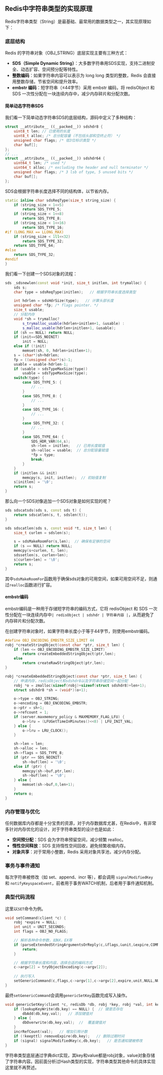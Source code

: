 ## Redis中字符串类型的实现原理

Redis字符串类型（String）是最基础、最常用的数据类型之一，其实现原理如下：

### 底层结构

Redis 的字符串对象（OBJ_STRING）底层实现主要有三种方式：

- **SDS（Simple Dynamic String）**：大多数字符串用SDS实现，支持二进制安全、动态扩容、空间预分配等特性。
- **整数编码**：如果字符串内容可以表示为 long long 类型的整数，Redis 会直接用整数存储，节省空间和提升效率。
- **embstr 编码**：短字符串（≤44字节）采用 embstr 编码，将 redisObject 和 SDS 一次性分配在一块连续内存中，减少内存碎片和分配次数。

#### 简单动态字符串SDS
我们看一下简单动态字符串SDS的底层结构，源码中定义了多种结构：
```c++
struct __attribute__ ((__packed__)) sdshdr8 {
    uint8_t len; // 已使用的长度
    uint8_t alloc; /* 总分配容量（不包括头部和空终止符） */
    unsigned char flags; /* 低3位标识类型 */
    char buf[];
};
// ...
struct __attribute__ ((__packed__)) sdshdr64 {
    uint64_t len; /* used */
    uint64_t alloc; /* excluding the header and null terminator */
    unsigned char flags; /* 3 lsb of type, 5 unused bits */
    char buf[];
};
```
SDS会根据字符串长度选择不同的结构体，以节省内存。
```c++
static inline char sdsReqType(size_t string_size) {
    if (string_size < 1<<5)
        return SDS_TYPE_5;
    if (string_size < 1<<8)
        return SDS_TYPE_8;
    if (string_size < 1<<16)
        return SDS_TYPE_16;
#if (LONG_MAX == LLONG_MAX)
    if (string_size < 1ll<<32)
        return SDS_TYPE_32;
    return SDS_TYPE_64;
#else
    return SDS_TYPE_32;
#endif
}
```
我们看一下创建一个SDS对象的流程：
```c++
sds _sdsnewlen(const void *init, size_t initlen, int trymalloc) {
    sds s;
    char type = sdsReqType(initlen);   // 根据字符串长度选择类型

    int hdrlen = sdsHdrSize(type);   // 计算头部长度
    unsigned char *fp; /* flags pointer. */
    size_t usable;
    // 分配内存
    void *sh = trymalloc?
        s_trymalloc_usable(hdrlen+initlen+1, &usable) :
        s_malloc_usable(hdrlen+initlen+1, &usable);
    if (sh == NULL) return NULL;
    if (init==SDS_NOINIT)
        init = NULL;
    else if (!init)
        memset(sh, 0, hdrlen+initlen+1);
    s = (char*)sh+hdrlen;
    fp = ((unsigned char*)s)-1;
    usable = usable-hdrlen-1;
    if (usable > sdsTypeMaxSize(type))
        usable = sdsTypeMaxSize(type);
    switch(type) {
        case SDS_TYPE_5: {
            // ...
        }
        case SDS_TYPE_8: {
            // ...
        }
        case SDS_TYPE_16: {
            // ...
        }
        case SDS_TYPE_32: {
            // ...
        }
        case SDS_TYPE_64: {
            SDS_HDR_VAR(64,s);
            sh->len = initlen;   // 已用长度赋值
            sh->alloc = usable;  // 总分配容量赋值
            *fp = type;
            break;
        }
    }
    if (initlen && init)
        memcpy(s, init, initlen);  // 初始值复制
    s[initlen] = '\0';
    return s;
}
```
那么向一个SDS对像追加一个SDS对象是如何实现的呢？
```c++
sds sdscatsds(sds s, const sds t) {
    return sdscatlen(s, t, sdslen(t));
}

sds sdscatlen(sds s, const void *t, size_t len) {
    size_t curlen = sdslen(s);

    s = sdsMakeRoomFor(s,len);  // 确保有足够的空间
    if (s == NULL) return NULL;
    memcpy(s+curlen, t, len);
    sdssetlen(s, curlen+len);
    s[curlen+len] = '\0';
    return s;
}
```
其中`sdsMakeRoomFor`函数用于确保sds对象的可用空间，如果可用空间不足，则通过`realloc`函数进行扩容。

#### embstr编码
embstr编码是一种用于存储短字符串的编码方式，它将 redisObject 和 SDS 一次性分配在一块连续内存中`| redisObject | sdshdr | 字符串内容 |`，从而避免了内存碎片和分配次数。

在创建字符串对象时，如果字符串长度小于等于44字节，则使用embstr编码。
```c
#define OBJ_ENCODING_EMBSTR_SIZE_LIMIT 44
robj *createStringObject(const char *ptr, size_t len) {
    if (len <= OBJ_ENCODING_EMBSTR_SIZE_LIMIT)
        return createEmbeddedStringObject(ptr,len);
    else
        return createRawStringObject(ptr,len);
}

robj *createEmbeddedStringObject(const char *ptr, size_t len) {
    // 申请内存，redisObject和sdshdr8以及字符串存储空间一起分配
    robj *o = zmalloc(sizeof(robj)+sizeof(struct sdshdr8)+len+1);   
    struct sdshdr8 *sh = (void*)(o+1);

    o->type = OBJ_STRING;
    o->encoding = OBJ_ENCODING_EMBSTR;
    o->ptr = sh+1;
    o->refcount = 1;
    if (server.maxmemory_policy & MAXMEMORY_FLAG_LFU) {
        o->lru = (LFUGetTimeInMinutes()<<8) | LFU_INIT_VAL;
    } else {
        o->lru = LRU_CLOCK();
    }

    sh->len = len;
    sh->alloc = len;
    sh->flags = SDS_TYPE_8;
    if (ptr == SDS_NOINIT)
        sh->buf[len] = '\0';
    else if (ptr) {
        memcpy(sh->buf,ptr,len);
        sh->buf[len] = '\0';
    } else {
        memset(sh->buf,0,len+1);
    }
    return o;
}
```

### 内存管理与优化
任何数据库内存都是十分宝贵的资源，对于内存数据库尤甚，在Redis中，有非常多针对内存优化的设计，对于字符串类型的设计也是如此：
- **空间预分配**：SDS 会为字符串预留空间，减少频繁 realloc。
- **惰性空间释放**：SDS 支持惰性空间回收，避免频繁收缩内存。
- **对象共享**：对于常用小整数，Redis 采用对象共享池，减少内存分配。


### 事务与事件通知

每次字符串被修改（如 set、append、incr 等），都会调用 `signalModifiedKey` 和 `notifyKeyspaceEvent`，前者用于事务WATCH机制，后者用于事件通知机制。

### 典型代码流程
这里以`SET`命令为例。
```c
void setCommand(client *c) {
    robj *expire = NULL;
    int unit = UNIT_SECONDS;
    int flags = OBJ_NO_FLAGS;

    // 解析各种命令参数，如NX，EX等
    if (parseExtendedStringArgumentsOrReply(c,&flags,&unit,&expire,COMMAND_SET) != C_OK) {
        return;
    }

    // 根据字符串长度和内容，选择合适的编码方式
    c->argv[2] = tryObjectEncoding(c->argv[2]); 
    
    // 执行写入
    setGenericCommand(c,flags,c->argv[1],c->argv[2],expire,unit,NULL,NULL);
}
```
最终`setGenericCommand`会调用`genericSetKey`函数完成写入操作。
```c
void genericSetKey(client *c, redisDb *db, robj *key, robj *val, int keepttl, int signal) {
    if (lookupKeyWrite(db,key) == NULL) {  // 键是否存在
        dbAdd(db,key,val);   // 添加键值对
    } else {
        dbOverwrite(db,key,val);  //  覆盖键值对
    }
    incrRefCount(val);   // 增加引用计数
    if (!keepttl) removeExpire(db,key);   // 删除过期时间
    if (signal) signalModifiedKey(c,db,key);   // 是否通知键被修改
}
```

字符串类型底层通过字典dict实现，其key和value都是robj对象，value对象存储了字符串内容。因前面分析过Hash类型的实现，字符串类型其他命令的具体实现这里就不再赘述。

